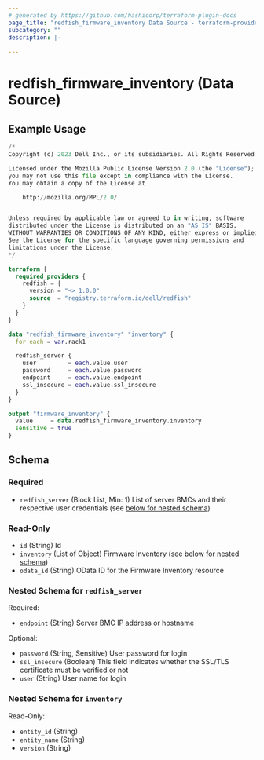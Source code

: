 ```yaml
---
# generated by https://github.com/hashicorp/terraform-plugin-docs
page_title: "redfish_firmware_inventory Data Source - terraform-provider-redfish"
subcategory: ""
description: |-
  
---
```


# redfish_firmware_inventory (Data Source)



## Example Usage

```terraform
/*
Copyright (c) 2023 Dell Inc., or its subsidiaries. All Rights Reserved.

Licensed under the Mozilla Public License Version 2.0 (the "License");
you may not use this file except in compliance with the License.
You may obtain a copy of the License at

    http://mozilla.org/MPL/2.0/


Unless required by applicable law or agreed to in writing, software
distributed under the License is distributed on an "AS IS" BASIS,
WITHOUT WARRANTIES OR CONDITIONS OF ANY KIND, either express or implied.
See the License for the specific language governing permissions and
limitations under the License.
*/

terraform {
  required_providers {
    redfish = {
      version = "~> 1.0.0"
      source  = "registry.terraform.io/dell/redfish"
    }
  }
}

data "redfish_firmware_inventory" "inventory" {
  for_each = var.rack1

  redfish_server {
    user         = each.value.user
    password     = each.value.password
    endpoint     = each.value.endpoint
    ssl_insecure = each.value.ssl_insecure
  }
}

output "firmware_inventory" {
  value     = data.redfish_firmware_inventory.inventory
  sensitive = true
}
```

<!-- schema generated by tfplugindocs -->
## Schema

### Required

- `redfish_server` (Block List, Min: 1) List of server BMCs and their respective user credentials (see [below for nested schema](#nestedblock--redfish_server))

### Read-Only

- `id` (String) Id
- `inventory` (List of Object) Firmware Inventory (see [below for nested schema](#nestedatt--inventory))
- `odata_id` (String) OData ID for the Firmware Inventory resource

<a id="nestedblock--redfish_server"></a>
### Nested Schema for `redfish_server`

Required:

- `endpoint` (String) Server BMC IP address or hostname

Optional:

- `password` (String, Sensitive) User password for login
- `ssl_insecure` (Boolean) This field indicates whether the SSL/TLS certificate must be verified or not
- `user` (String) User name for login


<a id="nestedatt--inventory"></a>
### Nested Schema for `inventory`

Read-Only:

- `entity_id` (String)
- `entity_name` (String)
- `version` (String)
